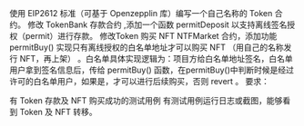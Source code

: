 使用 EIP2612 标准（可基于 Openzepplin 库）编写一个自己名称的 Token 合约。
修改 TokenBank 存款合约 ,添加一个函数 permitDeposit 以支持离线签名授权（permit）进行存款。
修改Token 购买 NFT NTFMarket 合约，添加功能 permitBuy() 实现只有离线授权的白名单地址才可以购买 NFT （用自己的名称发行 NFT，再上架） 。白名单具体实现逻辑为：项目方给白名单地址签名，白名单用户拿到签名信息后，传给 permitBuy() 函数，在permitBuy()中判断时候是经过许可的白名单用户，如果是，才可以进行后续购买，否则 revert 。
要求：

有 Token 存款及 NFT 购买成功的测试用例
有测试用例运行日志或截图，能够看到 Token 及 NFT 转移。